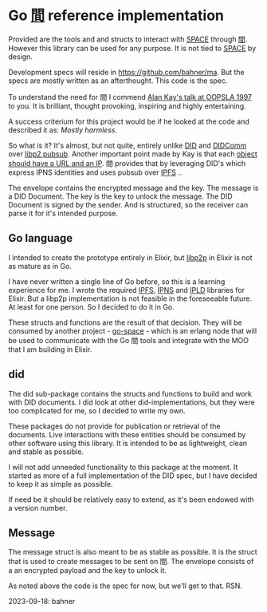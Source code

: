 Go [間] reference implementation
===

Provided are the tools and and structs to interact with [SPACE] through [間]. However this library can be used for any purpose. It is not tied to [SPACE] by design.

Development specs will reside in <https://github.com/bahner/ma>. But the specs are mostly written as an afterthought. This code is the spec.

To understand the need for 間 I commend [Alan Kay's talk at OOPSLA 1997][kayma] to you. It is brilliant, thought provoking, inspiring and highly entertaining.

A success criterium for this project would be if he looked at the code and described it as: *Mostly harmless*.

So what is it? It's almost, but not quite, entirely unlike [DID][did] and [DIDComm][didcomm] over [libp2 pubsub][pubsub]. Another important point made by Kay is that each [object should have a URL and an IP][kayurl]. 間 provides that by leveraging DID's which express IPNS identities and uses pubsub over [IPFS][ipfs] ..

The envelope contains the encrypted message and the key. The message is a DID Document. The key is the key to unlock the message. The DID Document is signed by the sender. And is structured, so the receiver can parse it for it's intended purpose.

Go language
---

I intended to create the prototype entirely in Elixir, but [libp2p] in Elixir is not as mature as in Go.

I have never written a single line of Go before, so this is a learning experience for me. I wrote the required [IPFS][exipfs], [IPNS][exipns] and [IPLD][exipld] libraries for Elixir. But a libp2p implementation is not feasible in the foreseeable future. At least for one person. So I decided to do it in Go.

These structs and functions are the result of that decision. They will be consumed by another project - [go-space] - which is an erlang node that will be used to communicate with the Go 間 tools and integrate with the MOO that I am building in Elixir.

did
---

The did sub-package contains the structs and functions to build and work with DID documents. I did look at other did-implementations, but they were too complicated for me, so I decided to write my own.

These packages do not provide for publication or retrieval of the documents. Live interactions with these entities should be consumed by other software using this library. It is intended to be as lightweight, clean and stable as possible.

I will not add unneeded functionality to this package at the moment. It started as more of a full
implementation of the DID spec, but I have decided to keep it as simple as possible.

If need be it should be relatively easy to extend, as it's been endowed with a version number.

Message
---

The message struct is also meant to be as stable as possible. It is the struct
that is used to create messages to be sent on 間. The envelope consists of a an encrypted payload and the key to unlock it.

As noted above the code is the spec for now, but we'll get to that. RSN.

2023-09-18: bahner

[did]: <https://www.w3.org/TR/did-core/> "Decentralized Identifiers (DIDs) v1.0"
[didcomm]: <https://identity.foundation/didcomm-messaging/spec/> "DIDComm Messaging v1.0"
[exipfs]: <https://hex.pm/packages/ex_ipfs> "Elixir IPFS"
[exipld]: <https://hex.pm/packages/ex_ipfs_ipld> "Elixir IPLD"
[exipns]: <https://hex.pm/packages/ex_ipfs_ipns> "Elixir IPNS"
[go-space]: <https://github-com/bahner/go-space> "Go SPACE"
[ipfs]: <https://ipfs.tech> "InterPlanetary File System"
[kayma]: <https://www.youtube.com/watch?v=oKg1hTOQXoY&t=2268s> "The space between objects."
[kayurl]: <https://www.youtube.com/watch?v=oKg1hTOQXoY&t=2582s> "Every object should have a URL and and IP"
[libp2p]: <https://libp2p.io> "libp2p"
[pubsub]: <https://docs.libp2p.io/concepts/pubsub/overview/> "libp2p pubsub"
[SPACE]: <https://github.com/bahner/space> "SPACE"
[間]: <https://github.com/bahner/ma> "ma specs"
